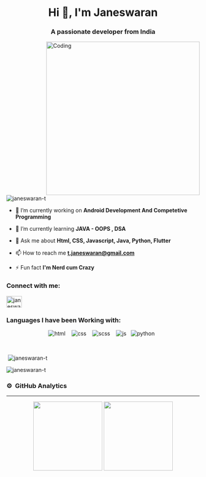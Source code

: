 <h1 align="center">Hi 👋, I'm Janeswaran</h1>
<h3 align="center">A passionate developer from India</h3>
<img align="right" alt="Coding" width = "400" src="https://www.chawtechsolutions.com/wp-content/uploads/2019/03/senior-front-end-developer-openings-1.gif">

<p align="left"> <img src="https://komarev.com/ghpvc/?username=janeswaran-t&label=Profile%20views&color=0e75b6&style=flat" alt="janeswaran-t" /> </p>

- 🔭 I’m currently working on **Android Development And Competetive Programming**

- 🌱 I’m currently learning **JAVA - OOPS , DSA**

- 💬 Ask me about **Html, CSS, Javascript, Java, Python, Flutter**

- 📫 How to reach me **t.janeswaran@gmail.com**

- ⚡ Fun fact **I'm Nerd cum Crazy**

<h3 align="left">Connect with me:</h3>
<p align="left">
<a href="https://www.linkedin.com/in/janeswaran-t-6a827720b/" target="blank"><img align="center" src="https://raw.githubusercontent.com/rahuldkjain/github-profile-readme-generator/master/src/images/icons/Social/linked-in-alt.svg" alt="janeswaran t" height="30" width="40" /></a>
</p>

<h3 align="left">Languages I have been Working with:</h3>
<p align="center">
  <img src="https://img.shields.io/badge/HTML5-e34c26.svg?&style=for-the-badge&logo=html5&logoColor=white" alt="html" /> &nbsp;&nbsp;
  <img src="https://img.shields.io/badge/CSS3-264de4.svg?&style=for-the-badge&logo=css3&logoColor=white" alt="css" /> &nbsp;&nbsp;
  <img src="https://img.shields.io/badge/SCSS-CC6699.svg?&style=for-the-badge&logo=sass&logoColor=white" alt="scss" /> &nbsp;&nbsp;
	<img src="https://img.shields.io/badge/JavaScript-F7DF1E?style=for-the-badge&logo=javascript&logoColor=black" alt="js" />&nbsp;&nbsp;
	<img src="https://img.shields.io/badge/python%20-%2314354C.svg?&style=for-the-badge&logo=python&logoColor=white" alt="python" />&nbsp;&nbsp;

</p>
<br />

<p>&nbsp;<img align="center" src="https://github-readme-stats.vercel.app/api?username=janeswaran-t&show_icons=true&locale=en" alt="janeswaran-t" /></p>

<p><img align="center" src="https://github-readme-streak-stats.herokuapp.com/?user=janeswaran-t&" alt="janeswaran-t" /></p>

### ⚙️ &nbsp;GitHub Analytics
<hr />
<p align="center">

  <img height="180em" src="https://github-readme-stats-eight-theta.vercel.app/api?username=JANESWARAN-T&show_icons=true&theme=algolia&include_all_commits=true&count_private=true"/>
  <img height="180em" src="https://github-readme-stats-eight-theta.vercel.app/api/top-langs/?username=JANESWARAN-T&layout=compact&langs_count=8&theme=algolia"/>
</p>
